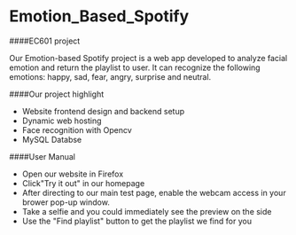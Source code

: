 # Emotion_Based_Spotify

####EC601 project

Our Emotion-based Spotify project is a web app developed to analyze facial emotion and return the playlist to user. 
It can recognize the following emotions: happy, sad, fear, angry, surprise and neutral.

####Our project highlight

* Website frontend design and backend setup
* Dynamic web hosting
* Face recognition with Opencv
* MySQL Databse

####User Manual

* Open our website in Firefox
* Click"Try it out" in our homepage
* After directing to our main test page, enable the webcam access in your brower pop-up window.
* Take a selfie and you could immediately see the preview on the side
* Use the "Find playlist" button to get the playlist we find for you





